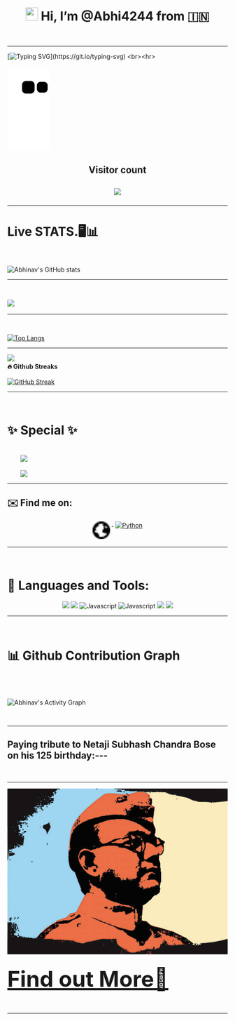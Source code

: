 

<h1 align="center"> <img src="https://media.giphy.com/media/hvRJCLFzcasrR4ia7z/giphy.gif"width="28"height="30" > Hi, I’m @Abhi4244 from 🇮🇳</h1>
<br><hr>

[![Typing SVG](https://readme-typing-svg.herokuapp.com?!color=%2336BCF7&size=55&duration=5500&vCenter=true&width=1500&height=60&lines=A+passionate+programmer+%F0%9F%8C%9F+and+web+developer+%F0%9F%92%A0;%F0%9F%91%80+Interested+in+robotics+%F0%9F%A4%96+astronomy+%F0%9F%8C%8C;and+cool+science+%E2%9A%9B;%F0%9F%8C%B1+I%E2%80%99m+currently+learning+...)](https://git.io/typing-svg)
<br><hr>


<img src="https://github.com/Abhi4244/Abhi4244/blob/output/github-contribution-grid-snake.svg" alt="snake" style="color:black;background-color:black;">
 <p align="center"> 
  
  <h2 align="center">Visitor count<br><br>
  <img src="https://profile-counter.glitch.me/abhi4244/count.svg" /></h2>
</p>

<hr>

  <h1>Live STATS.🖥️📊</h1>
  </br>
  
![Abhinav's GitHub stats](https://github-readme-stats.vercel.app/api?username=abhi4244&theme=cobalt&show_icons=true&hide_border=true&include_all_commits=true&count_private=true)<br><hr><br>
  
![](https://github-profile-summary-cards.vercel.app/api/cards/profile-details?username=abhi4244&theme=github_dark)
<br><hr><br>
  
[![Top Langs](https://github-readme-stats.vercel.app/api/top-langs/?username=abhi4244&theme=cobalt&hide_border=true&layout=compact)](https://github.com/abhi4244/github-readme-stats)
<br><hr>
  
  ![](https://github-profile-summary-cards.vercel.app/api/cards/profile-details?username=abhi4244&theme=dark)<br>
<b>🔥 Github Streaks</b><br><br>
[![GitHub Streak](https://github-readme-streak-stats.herokuapp.com/?user=abhi4244&theme=dark&hide_border=true)](https://git.io/streak-stats)<br>
<hr><br>

  
  
<h1>✨ Special ✨</h1><br>
<a href="https://github.com/abhi4244/210966" style="margin:30px;display:inline;">
  <img align="center" src="https://github-readme-stats.vercel.app/api/pin/?username=abhi4244&repo=210966&theme=radical&hide_border=true&show_owner=true" />
  </a><br><br>
<a href="https://github.com/abhi4244/PWA" style="margin:30px;display:inline;">
  <img align="center" src="https://github-readme-stats.vercel.app/api/pin/?username=abhi4244&repo=PWA&theme=radical&hide_border=true&show_owner=true" />
</a><br><hr>
<h2> ✉️ Find me on:</h2>
<p align="center">
  <a href="https://abhi4244.github.io/" target="_blank" rel="noopener noreferrer"> 
    <img src="https://raw.githubusercontent.com/iconic/open-iconic/master/svg/globe.svg" alt="Python" height="40" style="vertical-align:top; margin:4px;color:green;"> </a>  <a href="mailto:ahluwaliaabhi4400@gmail.com"> 
  <img src="https://cdn.jsdelivr.net/npm/simple-icons@v3/icons/gmail.svg" alt="Python" height="40" style="vertical-align:top; margin:4px"></a> </p>
  <hr><br>
<h1>🧰 Languages and Tools: </h1>
<p align="center">
  <img src="https://img.shields.io/badge/css3-%231572B6.svg?style=for-the-badge&logo=css3&logoColor=white" > 
  <img src="https://img.shields.io/badge/javascript-%23323330.svg?style=for-the-badge&logo=javascript&logoColor=%23F7DF1E" >
  <img src="https://img.shields.io/badge/kotlin-%230095D5.svg?style=for-the-badge&logo=kotlin&logoColor=white" alt="Javascript">
  <img src="https://img.shields.io/badge/python-3670A0?style=for-the-badge&logo=python&logoColor=ffdd54" alt="Javascript"  >
  <img src="https://img.shields.io/badge/c%23-%23239120.svg?style=for-the-badge&logo=c-sharp&logoColor=white" >
 <img src="https://img.shields.io/badge/html5-%23E34F26.svg?style=for-the-badge&logo=html5&logoColor=white" >
 </p>

<Hr><br>
<b><h1>📊 Github Contribution Graph</b></h1><br><br>
  </br>
<img alt="Abhinav's Activity Graph" src="https://abhinav-graph.herokuapp.com/graph/?username=Abhi4244&bg_color=1F222E&color=F8D866&line=F85D7F&point=FFFFFF&hide_border=true" />

<br><hr>

<h2>Paying tribute to Netaji Subhash Chandra Bose on his 125 birthday:---</h2>
<br><hr>
<img src="nation.jpg" >
<h3><a href ="https://en.wikipedia.org/wiki/Subhas_Chandra_Bose" style="font-size:50px;">Find out More🔎</a></h3>
<br><hr>

<!---
Abhi4244/Abhi4244 is a ✨ special ✨ repository because its `README.md` (this file) appears on your GitHub profile.
You can click the Preview link to take a look at your changes.
--->
